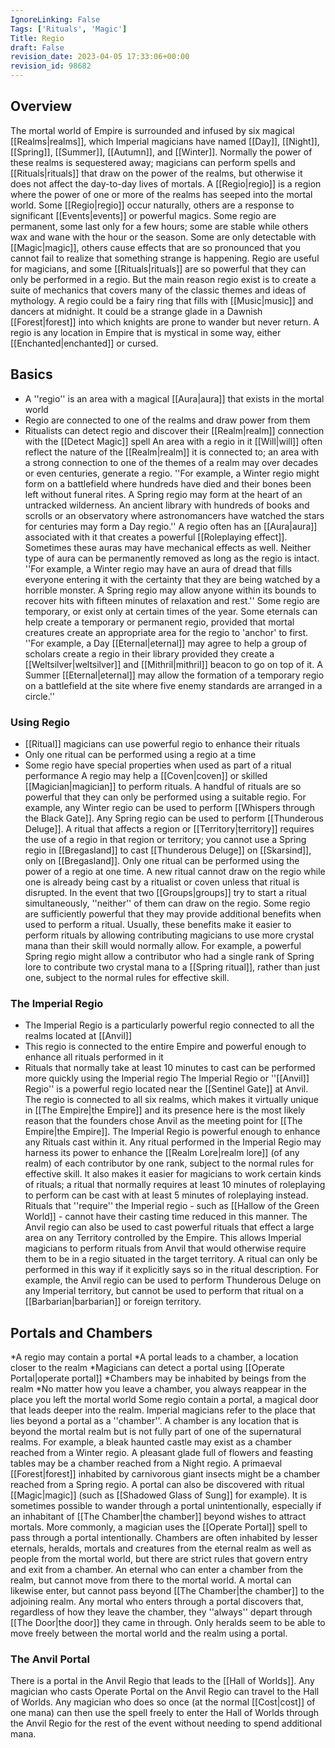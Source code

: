 ```yaml
---
IgnoreLinking: False
Tags: ['Rituals', 'Magic']
Title: Regio
draft: False
revision_date: 2023-04-05 17:33:06+00:00
revision_id: 98682
---
```


## Overview
The mortal world of Empire is surrounded and infused by six magical [[Realms|realms]], which Imperial magicians have named [[Day]], [[Night]], [[Spring]], [[Summer]], [[Autumn]], and [[Winter]]. Normally the power of these realms is sequestered away; magicians can perform spells and [[Rituals|rituals]] that draw on the power of the realms, but otherwise it does not affect the day-to-day lives of mortals.
A [[Regio|regio]] is a region where the power of one or more of the realms has seeped into the mortal world. Some [[Regio|regio]] occur naturally, others are a response to significant [[Events|events]] or powerful magics. Some regio are permanent, some last only for a few hours; some are stable while others wax and wane with the hour or the season. Some are only detectable with [[Magic|magic]], others cause effects that are so pronounced that you cannot fail to realize that something strange is happening.
Regio are useful for magicians, and some [[Rituals|rituals]] are so powerful that they can only be performed in a regio. But the main reason regio exist is to create a suite of mechanics that covers many of the classic themes and ideas of mythology. A regio could be a fairy ring that fills with [[Music|music]] and dancers at midnight. It could be a strange glade in a Dawnish [[Forest|forest]] into which knights are prone to wander but never return. A regio is any location in Empire that is mystical in some way, either [[Enchanted|enchanted]] or cursed.
## Basics
* A ''regio'' is an area with a magical [[Aura|aura]] that exists in the mortal world
* Regio are connected to one of the realms and draw power from them
* Ritualists can detect regio and discover their [[Realm|realm]] connection with the [[Detect Magic]] spell
An area with a regio in it [[Will|will]] often reflect the nature of the [[Realm|realm]] it is connected to; an area with a strong connection to one of the themes of a realm may over decades or even centuries, generate a regio.
''For example, a Winter regio might form on a battlefield where hundreds have died and their bones been left without funeral rites. A Spring regio may form at the heart of an untracked wilderness. An ancient library with hundreds of books and scrolls or an observatory where astronomancers have watched the stars for centuries may form a Day regio.''
A regio often has an [[Aura|aura]] associated with it that creates a powerful [[Roleplaying effect]]. Sometimes these auras may have mechanical effects as well. Neither type of aura can be permanently removed as long as the regio is intact.
''For example, a Winter regio may have an aura of dread that fills everyone entering it with the certainty that they are being watched by a horrible monster. A Spring regio may allow anyone within its bounds to recover hits with fifteen minutes of relaxation and rest.''
Some regio are temporary, or exist only at certain times of the year. Some eternals can help create a temporary or permanent regio, provided that mortal creatures create an appropriate area for the regio to 'anchor' to first.
''For example, a Day [[Eternal|eternal]] may agree to help a group of scholars create a regio in their library provided they create a [[Weltsilver|weltsilver]] and [[Mithril|mithril]] beacon to go on top of it. A Summer [[Eternal|eternal]] may allow the formation of a temporary regio on a battlefield at the site where five enemy standards are arranged in a circle.''
### Using Regio
* [[Ritual]] magicians can use powerful regio to enhance their rituals
* Only one ritual can be performed using a regio at a time
* Some regio have special properties when used as part of a ritual performance
A regio may help a [[Coven|coven]] or skilled [[Magician|magician]] to perform rituals. A handful of rituals are so powerful that they can only be performed using a suitable regio. For example, any Winter regio can be used to perform [[Whispers through the Black Gate]]. Any Spring regio can be used to perform [[Thunderous Deluge]].
A ritual that affects a region or [[Territory|territory]] requires the use of a regio in that region or territory; you cannot use a Spring regio in [[Bregasland]] to cast [[Thunderous Deluge]] on [[Skarsind]], only on [[Bregasland]].
Only one ritual can be performed using the power of a regio at one time. A new ritual cannot draw on the regio while one is already being cast by a ritualist or coven unless that ritual is disrupted. In the event that two [[Groups|groups]] try to start a ritual simultaneously, ''neither'' of them can draw on the regio.
Some regio are sufficiently powerful that they may provide additional benefits when used to perform a ritual. Usually, these benefits make it easier to perform rituals by allowing contributing magicians to use more crystal mana than their skill would normally allow. For example, a powerful Spring regio might allow a contributor who had a single rank of Spring lore to contribute two crystal mana to a [[Spring ritual]], rather than just one, subject to the normal rules for effective skill.
### The Imperial Regio
* The Imperial Regio is a particularly powerful regio connected to all the realms located at [[Anvil]]
* This regio is connected to the entire Empire and powerful enough to enhance all rituals performed in it
* Rituals that normally take at least 10 minutes to cast can be performed more quickly using the Imperial regio
The Imperial Regio or ''[[Anvil]] Regio'' is a powerful regio located near the [[Sentinel Gate]] at Anvil. The regio is connected to all six realms, which makes it virtually unique in [[The Empire|the Empire]] and its presence here is the most likely reason that the founders chose Anvil as the meeting point for [[The Empire|the Empire]].
The Imperial Regio is powerful enough to enhance any Rituals cast within it. Any ritual performed in the Imperial Regio may harness its power to enhance the [[Realm Lore|realm lore]] (of any realm) of each contributor by one rank, subject to the normal rules for effective skill. It also makes it easier for magicians to work certain kinds of rituals; a ritual that normally requires at least 10 minutes of roleplaying to perform can be cast with at least 5 minutes of roleplaying instead. Rituals that ''require'' the Imperial regio - such as [[Hallow of the Green World]] - cannot have their casting time reduced in this manner.
The Anvil regio can also be used to cast powerful rituals that effect a large area on any Territory controlled by the Empire. This allows Imperial magicians to perform rituals from Anvil that would otherwise require them to be in a regio situated in the target territory. A ritual can only be performed in this way if it explicitly says so in the ritual description. For example, the Anvil regio can be used to perform Thunderous Deluge on any Imperial territory, but cannot be used to perform that ritual on a [[Barbarian|barbarian]] or foreign territory.
## Portals and Chambers
*A regio may contain a portal
*A portal leads to a chamber, a location closer to the realm
*Magicians can detect a portal using [[Operate Portal|operate portal]]
*Chambers may be inhabited by beings from the realm
*No matter how you leave a chamber, you always reappear in the place you left the mortal world
Some regio contain a portal, a magical door that leads deeper into the realm. Imperial magicians refer to the place that lies beyond a portal as a ''chamber''. A chamber is any location that is beyond the mortal realm but is not fully part of one of the supernatural realms. For example, a bleak haunted castle may exist as a chamber reached from a Winter regio. A pleasant glade full of flowers and feasting tables may be a chamber reached from a Night regio. A primaeval [[Forest|forest]] inhabited by carnivorous giant insects might be a chamber reached from a Spring regio.
A portal can also be discovered with ritual [[Magic|magic]] (such as [[Shadowed Glass of Sung]] for example). It is sometimes possible to wander through a portal unintentionally, especially if an inhabitant of [[The Chamber|the chamber]] beyond wishes to attract mortals. More commonly, a magician uses the [[Operate Portal]] spell to pass through a portal intentionally.
Chambers are often inhabited by lesser eternals, heralds, mortals and creatures from the eternal realm as well as people from the mortal world, but there are strict rules that govern entry and exit from a chamber. An eternal who can enter a chamber from the realm, but cannot move from there to the mortal world. A mortal can likewise enter, but cannot pass beyond [[The Chamber|the chamber]] to the adjoining realm. Any mortal who enters through a portal discovers that, regardless of how they leave the chamber, they ''always'' depart through [[The Door|the door]] they came in through. Only heralds seem to be able to move freely between the mortal world and the realm using a portal.
### The Anvil Portal
There is a portal in the Anvil Regio that leads to the [[Hall of Worlds]]. Any magician who casts Operate Portal on the Anvil Regio can travel to the Hall of Worlds. 
Any magician who does so once (at the normal [[Cost|cost]] of one mana) can then use the spell freely to enter the Hall of Worlds through the Anvil Regio for the rest of the event without needing to spend additional mana.